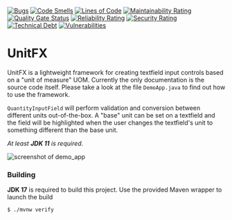 [![Bugs](https://sonarcloud.io/api/project_badges/measure?project=dlsc-software-consulting-gmbh_UnitFX&metric=bugs)](https://sonarcloud.io/dashboard?id=dlsc-software-consulting-gmbh_afterburner.fx)
[![Code Smells](https://sonarcloud.io/api/project_badges/measure?project=dlsc-software-consulting-gmbh_UnitFX&metric=code_smells)](https://sonarcloud.io/dashboard?id=dlsc-software-consulting-gmbh_afterburner.fx)
[![Lines of Code](https://sonarcloud.io/api/project_badges/measure?project=dlsc-software-consulting-gmbh_UnitFX&metric=ncloc)](https://sonarcloud.io/dashboard?id=dlsc-software-consulting-gmbh_afterburner.fx)
[![Maintainability Rating](https://sonarcloud.io/api/project_badges/measure?project=dlsc-software-consulting-gmbh_UnitFX&metric=sqale_rating)](https://sonarcloud.io/dashboard?id=dlsc-software-consulting-gmbh_afterburner.fx)
[![Quality Gate Status](https://sonarcloud.io/api/project_badges/measure?project=dlsc-software-consulting-gmbh_UnitFX&metric=alert_status)](https://sonarcloud.io/dashboard?id=dlsc-software-consulting-gmbh_afterburner.fx)
[![Reliability Rating](https://sonarcloud.io/api/project_badges/measure?project=dlsc-software-consulting-gmbh_UnitFX&metric=reliability_rating)](https://sonarcloud.io/dashboard?id=dlsc-software-consulting-gmbh_afterburner.fx)
[![Security Rating](https://sonarcloud.io/api/project_badges/measure?project=dlsc-software-consulting-gmbh_UnitFX&metric=security_rating)](https://sonarcloud.io/dashboard?id=dlsc-software-consulting-gmbh_afterburner.fx)
[![Technical Debt](https://sonarcloud.io/api/project_badges/measure?project=dlsc-software-consulting-gmbh_UnitFX&metric=sqale_index)](https://sonarcloud.io/dashboard?id=dlsc-software-consulting-gmbh_afterburner.fx)
[![Vulnerabilities](https://sonarcloud.io/api/project_badges/measure?project=dlsc-software-consulting-gmbh_UnitFX&metric=vulnerabilities)](https://sonarcloud.io/dashboard?id=dlsc-software-consulting-gmbh_afterburner.fx)
# UnitFX

UnitFX is a lightweight framework for creating textfield input controls based on a "unit of measure" UOM.
Currently the only documentation is the source code itself. Please take a look at the file `DemoApp.java` to find
out how to use the framework.

`QuantityInputField` will perform validation and conversion between different units out-of-the-box. A "base" unit can be 
set on a textfield and the field will be highlighted when the user changes the textfield's unit to something
different than the base unit.

*At least **JDK 11** is required.*

![screenshot of demo_app](docs/images/demo.png) 

### Building

**JDK 17** is required to build this project. Use the provided Maven wrapper to launch the build

```
$ ./mvnw verify
```